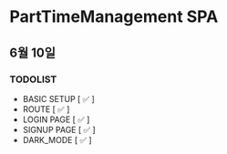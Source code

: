 # PartTimeManagement SPA

## 6월 10일

### TODOLIST

- BASIC SETUP [ ✅ ]
- ROUTE [ ✅ ]
- LOGIN PAGE [ ✅ ]
- SIGNUP PAGE [ ✅ ]
- DARK_MODE [ ✅ ]
